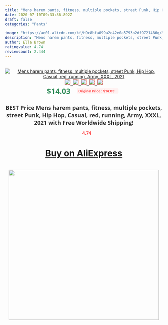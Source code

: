 ```yaml
---
title: "Mens harem pants, fitness, multiple pockets, street Punk, Hip Hop, Casual, red, running, Army, XXXL, 2021"
date: 2020-07-10T09:33:36.892Z
draft: false
categories: "Pants"

image: "https://ae01.alicdn.com/kf/H9c8bfa099a2e42e0a5793b2df9721486q/Mens-harem-pants-fitness-multiple-pockets-street-Punk-Hip-Hop-Casual-red-running-Army-XXXL-2021.jpg"
description: "Mens harem pants, fitness, multiple pockets, street Punk, Hip Hop, Casual, red, running, Army, XXXL, 2021"
author: Ella Brown
ratingvalue: 4.74
reviewcount: 2.444
---
```

<br>
<div style="text-align: center;">
<a href="https://s.click.aliexpress.com/e/_AoFxV7" target="_blank" rel="nofollow noopener noreferrer"><img alt="Mens harem pants, fitness, multiple pockets, street Punk, Hip Hop, Casual, red, running, Army, XXXL, 2021" class="magnifier-image" src="https://ae01.alicdn.com/kf/H9c8bfa099a2e42e0a5793b2df9721486q/Mens-harem-pants-fitness-multiple-pockets-street-Punk-Hip-Hop-Casual-red-running-Army-XXXL-2021.jpg_640x640.jpg">
<br>
<img style="border:1px solid salmon" src="https://ae01.alicdn.com/kf/H9c8bfa099a2e42e0a5793b2df9721486q/Mens-harem-pants-fitness-multiple-pockets-street-Punk-Hip-Hop-Casual-red-running-Army-XXXL-2021.jpg_120x120.jpg">&nbsp;&nbsp;<img style="border:1px solid salmon" src="https://ae01.alicdn.com/kf/Ha79b927138394f4e81fbf2fe987c1b1em/Mens-harem-pants-fitness-multiple-pockets-street-Punk-Hip-Hop-Casual-red-running-Army-XXXL-2021.jpg_120x120.jpg">&nbsp;&nbsp;<img style="border:1px solid salmon" src="https://ae01.alicdn.com/kf/H0ce87334e63a4bcc9ffcf04832644989V/Mens-harem-pants-fitness-multiple-pockets-street-Punk-Hip-Hop-Casual-red-running-Army-XXXL-2021.jpg_120x120.jpg">&nbsp;&nbsp;<img style="border:1px solid salmon" src="https://ae01.alicdn.com/kf/H122dff1fd4454c81ba63cdaf56e3315bX/Mens-harem-pants-fitness-multiple-pockets-street-Punk-Hip-Hop-Casual-red-running-Army-XXXL-2021.jpg_120x120.jpg">&nbsp;&nbsp;<img style="border:1px solid salmon" src="https://ae01.alicdn.com/kf/Hf24f263cf6274ec2a2abf6c72130b814R/Mens-harem-pants-fitness-multiple-pockets-street-Punk-Hip-Hop-Casual-red-running-Army-XXXL-2021.jpg_120x120.jpg"></a></div><br0>
<div style="text-align: center;"><span style="background-color: white; border: 0px; box-sizing: border-box; color: seagreen; display: inline-block; font-family: &quot;open sans&quot; , &quot;arial&quot; , &quot;helvetica&quot; , sans-serif , &quot;heiti&quot;; font-size: 24px; font-stretch: inherit; font-weight: 700; line-height: inherit; margin: 0px 10px 0px 0px; padding: 0px; vertical-align: middle;">$14.03 </span>
<span style="background: rgb(255 , 241 , 241); border-radius: 3px; border: 0px; box-sizing: border-box; color: #ff4747; display: inline-block; font-family: inherit; font-size: 12px; font-stretch: inherit; font-style: inherit; font-variant: inherit; font-weight: 600; line-height: inherit; margin: 0px; padding: 2px 5px; transform: scale(0.9); vertical-align: middle;">Original Price : <b style="text-decoration: line-through;">$14.03 </b> &nbsp;&nbsp;</span></div>
<h1 style="color: #333333; display: inline-block; font-family: &quot;open sans&quot; , &quot;arial&quot; , &quot;helvetica&quot; , sans-serif , &quot;heiti&quot;; font-size: 18px; font-stretch: inherit; font-weight: 700; text-align: center;">BEST Price Mens harem pants, fitness, multiple pockets, street Punk, Hip Hop, Casual, red, running, Army, XXXL, 2021 with Free Worldwide Shipping!</h1>
<div style="color: #ff4747; text-align: center;">
<img src="https://4.bp.blogspot.com/-M0ZcTcb-5uY/XleCXlxnR4I/AAAAAAAAAEc/OrjgMkXV1oMQFaCRZj5HQwOCBcu3w1FegCPcBGAYYCw/s1600/star.png" style="height: 15px;">&nbsp;<b>4.74</b></div>
<div class="button_cont" align="center"><a class="buynow_a" href="https://s.click.aliexpress.com/e/_AoFxV7" target="_blank" rel="nofollow noopener noreferrer"><H1>Buy on AliExpress</H1></a></div><br>
<div class="separator" style="clear: both; text-align: center;">
<img src="https://lh3.googleusercontent.com/-pTy5HemUv9M/XlePHvY0dAI/AAAAAAAAAE4/0nX5iRUoIWY8eMW9Dpxeirr157OZliDIgCLcBGAsYHQ/s1600/badge.gif" width="480">
</div>
